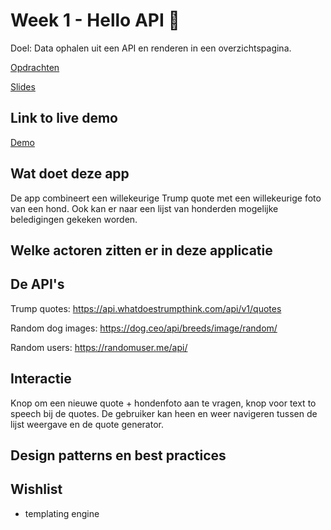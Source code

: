 # Week 1 - Hello API 🐒

Doel: Data ophalen uit een API en renderen in een overzichtspagina.

[Opdrachten](https://drive.google.com/open?id=1OVhWQNaCgSluYviTKKWcApkyPd23xow1PiExb8GYANM)

[Slides](https://drive.google.com/open?id=1Rjl9xqXoKniQSRJPdkU1O5YwWC33SJK8KiV0a-H_xZU)

## Link to live demo

[Demo](https://joostflick.github.io/web-app-from-scratch-18-19/week1/)

## Wat doet deze app

De app combineert een willekeurige Trump quote met een willekeurige foto van een hond. Ook kan er naar een lijst van honderden mogelijke beledigingen gekeken worden.

## Welke actoren zitten er in deze applicatie

## De API's

Trump quotes:
https://api.whatdoestrumpthink.com/api/v1/quotes

Random dog images:
https://dog.ceo/api/breeds/image/random/

Random users:
https://randomuser.me/api/

## Interactie

Knop om een nieuwe quote + hondenfoto aan te vragen, knop voor text to speech bij de quotes.
De gebruiker kan heen en weer navigeren tussen de lijst weergave en de quote generator.

## Design patterns en best practices

## Wishlist

- templating engine
